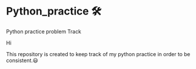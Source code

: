 # Python_practice 🛠️
Python practice problem Track

Hi 

This repository is created to keep track of my python practice in order to be consistent.😃
